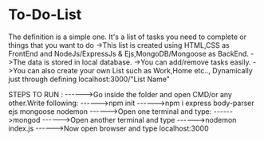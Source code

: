 # To-Do-List
The definition is a simple one. It's a list of tasks you need to complete or things that you want to do
->This list is created using HTML,CSS as FrontEnd and NodeJs/ExpressJs & Ejs,MongoDB/Mongoose as BackEnd.
->The data is stored in local database.
->You can add/remove tasks easily.
->You can also create your own List such as Work,Home etc.., Dynamically just through defining localhost:3000/"List Name"

 STEPS TO RUN :
 ------>Go inside the folder and open CMD/or any other.Write following:
 ------>npm init
 ------>npm i express body-parser ejs mongoose nodemon
 ------>Open one terminal and type:
 ------>mongod
 ------>Open another terminal and type
 ------>nodemon index.js 
 ------>Now open browser and type localhost:3000
 
